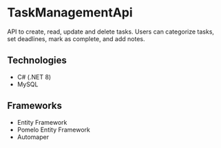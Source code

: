 # TaskManagementApi
API to create, read, update and delete tasks. Users can categorize tasks, set deadlines, mark as complete, and add notes.

## Technologies
- C# (.NET 8)
- MySQL

## Frameworks
- Entity Framework
- Pomelo Entity Framework
- Automaper
